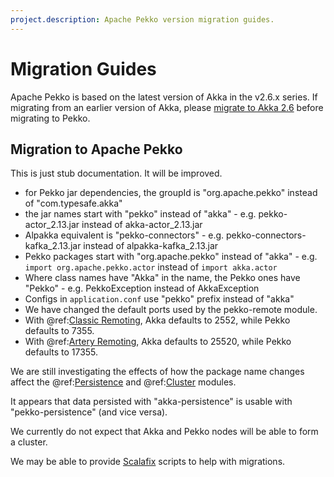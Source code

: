```yaml
---
project.description: Apache Pekko version migration guides.
---
```

# Migration Guides

Apache Pekko is based on the latest version of Akka in the v2.6.x series. If migrating from an earlier version of Akka, 
please [migrate to Akka 2.6](https://doc.akka.io/docs/akka/current/project/migration-guides.html) before migrating to Pekko.

## Migration to Apache Pekko

This is just stub documentation. It will be improved.

* for Pekko jar dependencies, the groupId is "org.apache.pekko" instead of "com.typesafe.akka"
* the jar names start with "pekko" instead of "akka" - e.g. pekko-actor_2.13.jar instead of akka-actor_2.13.jar 
* Alpakka equivalent is "pekko-connectors" - e.g. pekko-connectors-kafka_2.13.jar instead of alpakka-kafka_2.13.jar
* Pekko packages start with "org.apache.pekko" instead of "akka" - e.g. `import org.apache.pekko.actor` instead of `import akka.actor`
* Where class names have "Akka" in the name, the Pekko ones have "Pekko" - e.g. PekkoException instead of AkkaException
* Configs in `application.conf` use "pekko" prefix instead of "akka"
* We have changed the default ports used by the pekko-remote module.
* With @ref:[Classic Remoting](../remoting.md), Akka defaults to 2552, while Pekko defaults to 7355.
* With @ref:[Artery Remoting](../remoting-artery.md), Akka defaults to 25520, while Pekko defaults to 17355.

We are still investigating the effects of how the package name changes affect the @ref:[Persistence](../persistence.md)
and @ref:[Cluster](../cluster-usage.md) modules.

It appears that data persisted with "akka-persistence" is usable with "pekko-persistence" (and vice versa).

We currently do not expect that Akka and Pekko nodes will be able to form a cluster.

We may be able to provide [Scalafix](https://scalacenter.github.io/scalafix/) scripts to help with migrations.
